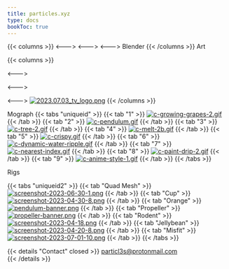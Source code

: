 ```yaml
---
title: particles.xyz
type: docs
bookToc: true
---
```


{{< columns >}}
<--->
<--->
<--->
Blender
{{< /columns >}}
Art

{{< columns >}}



<--->

<--->

<--->
[![2023.07.03_tv_logo.png](https://i.postimg.cc/q0rH0V1S/2023.07.03_tv_logo.png)](tv)
{{< /columns >}}

Mograph
{{< tabs "uniqueid" >}}
{{< tab "1" >}}
[![c-growing-grapes-2.gif](https://i.postimg.cc/38wQyp27/c-growing-grapes-2.gif)](growing_grapes)
{{< /tab >}}
{{< tab "2" >}}
[![c-pendulum.gif](https://i.postimg.cc/B3gPtHxL/c-pendulum.gif)](infinite_pendulum)
{{< /tab >}}
{{< tab "3" >}}
[![c-tree-2.gif](https://i.postimg.cc/2mzDg0C9/c-tree-2.gif)](procedural_tree)
{{< /tab >}}
{{< tab "4" >}}
[![c-melt-2b.gif](https://i.postimg.cc/GdQ2s8Xt/c-melt-2b.gif)](melt)
{{< /tab >}}
{{< tab "5" >}}
[![c-crispy.gif](https://i.postimg.cc/ZbcwZFS8/c-crispy.gif)](crispy)
{{< /tab >}}
{{< tab "6" >}}
[![c-dynamic-water-ripple.gif](https://i.postimg.cc/B4QtbnC4/c-dynamic-water-ripple.gif)](dynamic_water_ripple)
{{< /tab >}}
{{< tab "7" >}}
[![c-nearest-index.gif](https://i.postimg.cc/qky9PXyM/c-nearest-index.gif)](nearest_index)
{{< /tab >}}
{{< tab "8" >}}
[![c-paint-drip-2.gif](https://i.postimg.cc/R4hTcgBK/c-paint-drip-2.gif)](paint_drip)
{{< /tab >}}
{{< tab "9" >}}
[![c-anime-style-1.gif](https://i.postimg.cc/QNZ1HzR3/c-anime-style-1.gif)](anime_style)
{{< /tab >}}
{{< /tabs >}}



Rigs

{{< tabs "uniqueid2" >}}
{{< tab "Quad Mesh" >}}
[![screenshot-2023-06-30-1.png](https://i.postimg.cc/kC1JqkvM/screenshot-2023-06-30-1.png)](/quad_mesh_rig/)
{{< /tab >}}
{{< tab "Cup" >}}
[![screenshot-2023-04-30-8.png](https://i.postimg.cc/4ZHRbjvd/screenshot-2023-04-30-8.png)](/cup_rig/)
{{< /tab >}}
{{< tab "Orange" >}}
[![pendulum-banner.png](https://i.postimg.cc/y8DmPx5t/pendulum-banner.png)](/orange_rig/)
{{< /tab >}}
{{< tab "Propeller" >}}
[![propeller-banner.png](https://i.postimg.cc/rsh4G29q/propeller-banner.png)](/propeller_rig/)
{{< /tab >}}
{{< tab "Rodent" >}}
[![screenshot-2023-04-18.png](https://i.postimg.cc/Mq0873rC/screenshot-2023-04-18.png)](/rodent_rig/)
{{< /tab >}}
{{< tab "Jellybean" >}}
[![screenshot-2023-04-20-8.png](https://i.postimg.cc/Q8HrFdJ8/screenshot-2023-04-20-8.png)](/jellybean_rig/)
{{< /tab >}}
{{< tab "Misfit" >}}
[![screenshot-2023-07-01-10.png](https://i.postimg.cc/ZTnrv8GG/screenshot-2023-07-01-10.png)](/misfit_rig/)
{{< /tab >}}
{{< /tabs >}}





















{{< details "Contact" closed >}}
particl3s@protonmail.com  
{{< /details >}}

